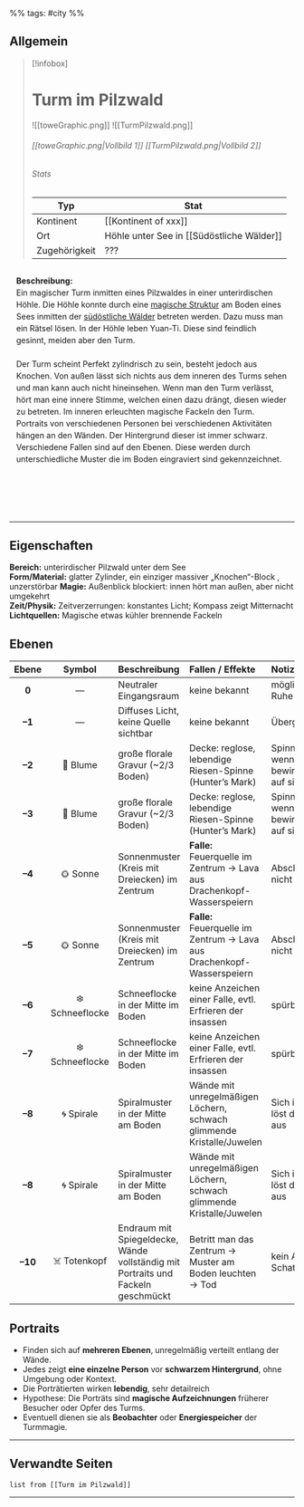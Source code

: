 %% tags: #city %%

## **Allgemein**

> [!infobox]
> # Turm im Pilzwald
> ![[toweGraphic.png]] ![[TurmPilzwald.png]]
> ###### [[toweGraphic.png|Vollbild 1]] [[TurmPilzwald.png|Vollbild 2]] 
> ###### Stats
> | Typ |  Stat |
> | ---- | ---- |
> | Kontinent | [[Kontinent of xxx]] |
> | Ort | Höhle unter See in [[Südöstliche Wälder]] |
> | Zugehörigkeit | ??? |


<div style="min-height: 410px; padding: 12px; border: 0px solid var(--text-faint); border-radius: 10px; background-color: var(--background-secondary); line-height: 1.5;">
<b>Beschreibung:</b><br>
Ein magischer Turm inmitten eines Pilzwaldes in einer unterirdischen Höhle. Die Höhle konnte durch eine <a href="Pyramide unter dem See">magische Struktur</a>
 am Boden eines Sees inmitten der <a href="Südöstliche Wälder">südöstliche Wälder</a> betreten werden. Dazu muss man ein Rätsel lösen. In der Höhle leben Yuan-Ti. Diese sind feindlich gesinnt, meiden aber den Turm.<br><br>
Der Turm scheint Perfekt zylindrisch zu sein, besteht jedoch aus Knochen. Von außen lässt sich nichts aus dem inneren des Turms sehen und man kann auch nicht hineinsehen. Wenn man den Turm verlässt, hört man eine innere Stimme, welchen einen dazu drängt, diesen wieder zu betreten. Im inneren erleuchten magische Fackeln den Turm. Portraits von verschiedenen Personen bei verschiedenen Aktivitäten hängen an den Wänden. Der Hintergrund dieser ist immer schwarz. Verschiedene Fallen sind auf den Ebenen. Diese werden durch unterschiedliche Muster die im Boden eingraviert sind gekennzeichnet.
</div>

---

## **Eigenschaften**

**Bereich:** unterirdischer Pilzwald unter dem See  
**Form/Material:** glatter Zylinder, ein einziger massiver „Knochen“-Block , unzerstörbar 
**Magie:** Außenblick blockiert: innen hört man außen, aber nicht umgekehrt  
**Zeit/Physik:** Zeitverzerrungen: konstantes Licht; Kompass zeigt Mitternacht  
**Lichtquellen:** Magische etwas kühler brennende Fackeln

## **Ebenen**

| Ebene | Symbol | Beschreibung | Fallen / Effekte | Notizen |
|:-----:|:------:|:-------------|:-----------------|:--------|
| **0** | — | Neutraler Eingangsraum | keine bekannt | möglicher Ruhe-/Pufferbereich |
| **–1** | — | Diffuses Licht, keine Quelle sichtbar | keine bekannt | Übergangszone |
| **–2** | 🌼 Blume | große florale Gravur (~2/3 Boden) | Decke: reglose, lebendige Riesen-Spinne (Hunter’s Mark) | Spinne reagiert nicht wenn man sie bewirft oder Magie auf sie wirkt |
| **–3** | 🌼 Blume | große florale Gravur (~2/3 Boden) | Decke: reglose, lebendige Riesen-Spinne (Hunter’s Mark) | Spinne reagiert nicht wenn man sie bewirft oder Magie auf sie wirkt |
| **–4** | 🌞 Sonne | Sonnenmuster (Kreis mit Dreiecken) im Zentrum | **Falle:** Feuerquelle im Zentrum → Lava aus Drachenkopf-Wasserspeiern | Abschalten der Falle nicht möglich |
| **–5** | 🌞 Sonne | Sonnenmuster (Kreis mit Dreiecken) im Zentrum | **Falle:** Feuerquelle im Zentrum → Lava aus Drachenkopf-Wasserspeiern | Abschalten der Falle nicht möglich |
| **–6** | ❄️ Schneeflocke | Schneeflocke in der Mitte im Boden | keine Anzeichen einer Falle, evtl. Erfrieren der insassen | spürbar kühle Zone |
| **–7** | ❄️ Schneeflocke | Schneeflocke in der Mitte im Boden | keine Anzeichen einer Falle, evtl. Erfrieren der insassen | spürbar kühle Zone |
| **–8** | 🌀 Spirale | Spiralmuster in der Mitte am Boden | Wände mit unregelmäßigen Löchern, schwach glimmende Kristalle/Juwelen | Sich im Kreis drehen löst die Falle nicht aus |
| **–8** | 🌀 Spirale | Spiralmuster in der Mitte am Boden | Wände mit unregelmäßigen Löchern, schwach glimmende Kristalle/Juwelen | Sich im Kreis drehen löst die Falle nicht aus |
| **–10** | ☠️ Totenkopf | Endraum mit Spiegeldecke, Wände vollständig mit Portraits und Fackeln geschmückt | Betritt man das Zentrum → Muster am Boden leuchten → Tod | kein Ausgang oder Schatz sichtbar

## **Portraits**

- Finden sich auf **mehreren Ebenen**, unregelmäßig verteilt entlang der Wände.  
- Jedes zeigt **eine einzelne Person** vor **schwarzem Hintergrund**, ohne Umgebung oder Kontext.  
- Die Porträtierten wirken **lebendig**, sehr detailreich
- Hypothese: Die Porträts sind **magische Aufzeichnungen** früherer Besucher oder Opfer des Turms.  
- Eventuell dienen sie als **Beobachter** oder **Energiespeicher** der Turmmagie.  


---

## **Verwandte Seiten**

```dataview
list from [[Turm im Pilzwald]]
```

---

